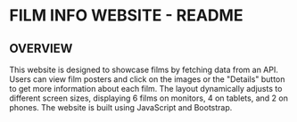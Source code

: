 # FILM INFO WEBSITE - README

## OVERVIEW

This website is designed to showcase films by fetching data from an API. Users can view film posters and click on the images or the "Details" button to get more information about each film. The layout dynamically adjusts to different screen sizes, displaying 6 films on monitors, 4 on tablets, and 2 on phones. The website is built using JavaScript and Bootstrap.

